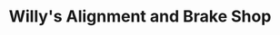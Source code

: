 ---
title: "Willy's Alignment and Brake Shop"
url: /hudson/willys-alignment-and-brake-shop/
shop: car repair
---